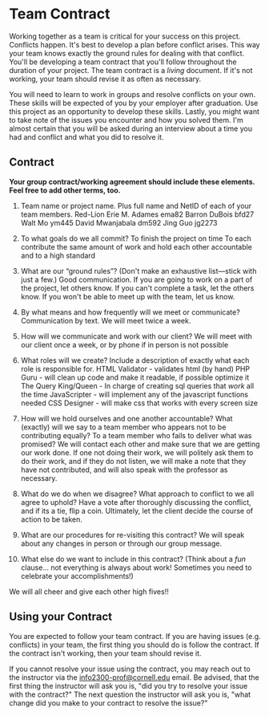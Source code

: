 # Team Contract

Working together as a team is critical for your success on this project. Conflicts happen. It's best to develop a plan before conflict arises. This way your team knows exactly the ground rules for dealing with that conflict. You'll be developing a team contract that you'll follow throughout the duration of your project. The team contract is a *living* document. If it's not working, your team should revise it as often as necessary.

You will need to learn to work in groups and resolve conflicts on your own. These skills will be expected of you by your employer after graduation. Use this project as an opportunity to develop these skills. Lastly, you might want to take note of the issues you encounter and how you solved them. I'm almost certain that you will be asked during an interview about a time you had and conflict and what you did to resolve it.

## Contract

**Your group contract/working agreement should include these elements. Feel free to add other terms, too.**

1. Team name or project name. Plus full name and NetID of each of your team members.
  Red-Lion
  Erie M. Adames ema82
  Barron DuBois bfd27
  Walt Mo ym445
  David Mwanjabala dm592
  Jing Guo jg2273


2. To what goals do we all commit?
  To finish the project on time
  To each contribute the same amount of work and hold each other accountable and to a high standard

3. What are our “ground rules”? (Don't make an exhaustive list—stick with just a few.)
  Good communication.
  If you are going to work on a part of the project, let others know.
  If you can't complete a task, let the others know.
  If you won't be able to meet up with the team, let us know.


4. By what means and how frequently will we meet or communicate?
  Communication by text.
  We will meet twice a week.


5. How will we communicate and work with our client?
  We will meet with our client once a week, or by phone if in person is not possible


6. What roles will we create? Include a description of exactly what each role is responsible for.
  HTML Validator - validates html (by hand)
  PHP Guru - will clean up code and make it readable, if possible optimize it
  The Query King/Queen - In charge of creating sql queries that *work* all the time
  JavaScripter - will implement any of the javascript functions needed
  CSS Designer - will make css that works with every screen size


7. How will we hold ourselves and one another accountable? What (exactly) will we say to a team member who appears not to be contributing equally? To a team member who fails to deliver what was promised?
  We will contact each other and make sure that we are getting our work done. If one not doing their work, we will politely ask them to do their work, and if they do not listen, we will make a note that they have not contributed, and will also speak with the professor as necessary.


8. What do we do when we disagree? What approach to conflict to we all agree to uphold?
  Have a vote after thoroughly discussing the conflict, and if its a tie, flip a coin. Ultimately, let the client decide the course of action to be taken.


9. What are our procedures for re-visiting this contract?
  We will speak about any changes in person or through our group message.


10. What else do we want to include in this contract? (Think about a *fun* clause... not everything is always about work! Sometimes you need to celebrate your accomplishments!)

  We will all cheer and give each other high fives!!


## Using your Contract

You are expected to follow your team contract. If you are having issues (e.g. conflicts) in your team, the first thing you should do is follow the contract. If the contract isn't working, then your team should revise it.

If you cannot resolve your issue using the contract, you may reach out to the instructor via the <info2300-prof@cornell.edu> email. Be advised, that the first thing the instructor will ask you is, "did you try to resolve your issue with the contract?" The next question the instructor will ask you is, "what change did you make to your contract to resolve the issue?"
